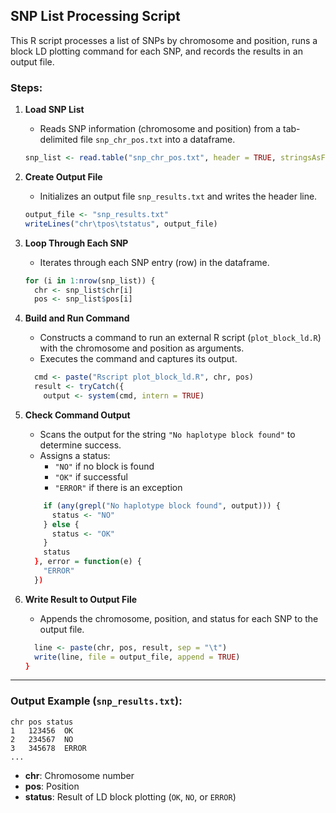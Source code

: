 ## SNP List Processing Script

This R script processes a list of SNPs by chromosome and position, runs a block LD plotting command for each SNP, and records the results in an output file.

### Steps:

1. **Load SNP List**
   - Reads SNP information (chromosome and position) from a tab-delimited file `snp_chr_pos.txt` into a dataframe.

   ```r
   snp_list <- read.table("snp_chr_pos.txt", header = TRUE, stringsAsFactors = FALSE)
   ```

2. **Create Output File**
   - Initializes an output file `snp_results.txt` and writes the header line.

   ```r
   output_file <- "snp_results.txt"
   writeLines("chr\tpos\tstatus", output_file)
   ```

3. **Loop Through Each SNP**
   - Iterates through each SNP entry (row) in the dataframe.

   ```r
   for (i in 1:nrow(snp_list)) {
     chr <- snp_list$chr[i]
     pos <- snp_list$pos[i]
   ```

4. **Build and Run Command**
   - Constructs a command to run an external R script (`plot_block_ld.R`) with the chromosome and position as arguments.
   - Executes the command and captures its output.

   ```r
     cmd <- paste("Rscript plot_block_ld.R", chr, pos)
     result <- tryCatch({
       output <- system(cmd, intern = TRUE)
   ```

5. **Check Command Output**
   - Scans the output for the string `"No haplotype block found"` to determine success.
   - Assigns a status:
     - `"NO"` if no block is found
     - `"OK"` if successful
     - `"ERROR"` if there is an exception

   ```r
       if (any(grepl("No haplotype block found", output))) {
         status <- "NO"
       } else {
         status <- "OK"
       }
       status
     }, error = function(e) {
       "ERROR"
     })
   ```

6. **Write Result to Output File**
   - Appends the chromosome, position, and status for each SNP to the output file.

   ```r
     line <- paste(chr, pos, result, sep = "\t")
     write(line, file = output_file, append = TRUE)
   }
   ```

---

### Output Example (`snp_results.txt`):

```
chr	pos	status
1	123456	OK
2	234567	NO
3	345678	ERROR
...
```

- **chr**: Chromosome number
- **pos**: Position
- **status**: Result of LD block plotting (`OK`, `NO`, or `ERROR`)
